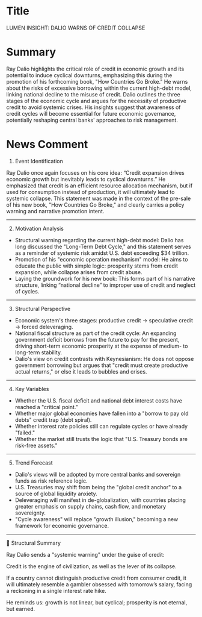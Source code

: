 # Title
LUMEN INSIGHT: DALIO WARNS OF CREDIT COLLAPSE

# Summary
Ray Dalio highlights the critical role of credit in economic growth and its potential to induce cyclical downturns, emphasizing this during the promotion of his forthcoming book, "How Countries Go Broke." He warns about the risks of excessive borrowing within the current high-debt model, linking national decline to the misuse of credit. Dalio outlines the three stages of the economic cycle and argues for the necessity of productive credit to avoid systemic crises. His insights suggest that awareness of credit cycles will become essential for future economic governance, potentially reshaping central banks' approaches to risk management.

# News Comment
1. Event Identification

Ray Dalio once again focuses on his core idea: “Credit expansion drives economic growth but inevitably leads to cyclical downturns.” He emphasized that credit is an efficient resource allocation mechanism, but if used for consumption instead of production, it will ultimately lead to systemic collapse. This statement was made in the context of the pre-sale of his new book, "How Countries Go Broke," and clearly carries a policy warning and narrative promotion intent.

---

2. Motivation Analysis
- Structural warning regarding the current high-debt model: Dalio has long discussed the "Long-Term Debt Cycle," and this statement serves as a reminder of systemic risk amidst U.S. debt exceeding $34 trillion.
- Promotion of his "economic operation mechanism" model: He aims to educate the public with simple logic: prosperity stems from credit expansion, while collapse arises from credit abuse.
- Laying the groundwork for his new book: This forms part of his narrative structure, linking “national decline” to improper use of credit and neglect of cycles.

---

3. Structural Perspective
- Economic system's three stages: productive credit → speculative credit → forced deleveraging.
- National fiscal structure as part of the credit cycle: An expanding government deficit borrows from the future to pay for the present, driving short-term economic prosperity at the expense of medium- to long-term stability.
- Dalio's view on credit contrasts with Keynesianism: He does not oppose government borrowing but argues that "credit must create productive actual returns," or else it leads to bubbles and crises.

---

4. Key Variables
- Whether the U.S. fiscal deficit and national debt interest costs have reached a "critical point."
- Whether major global economies have fallen into a "borrow to pay old debts" credit trap (debt spiral).
- Whether interest rate policies still can regulate cycles or have already "failed."
- Whether the market still trusts the logic that "U.S. Treasury bonds are risk-free assets."

---

5. Trend Forecast
- Dalio's views will be adopted by more central banks and sovereign funds as risk reference logic.
- U.S. Treasuries may shift from being the "global credit anchor" to a source of global liquidity anxiety.
- Deleveraging will manifest in de-globalization, with countries placing greater emphasis on supply chains, cash flow, and monetary sovereignty.
- "Cycle awareness" will replace "growth illusion," becoming a new framework for economic governance.

---

🧩 Structural Summary

Ray Dalio sends a "systemic warning" under the guise of credit:

Credit is the engine of civilization, as well as the lever of its collapse.

If a country cannot distinguish productive credit from consumer credit,
it will ultimately resemble a gambler obsessed with tomorrow’s salary,
facing a reckoning in a single interest rate hike.

He reminds us: growth is not linear, but cyclical; prosperity is not eternal, but earned.
